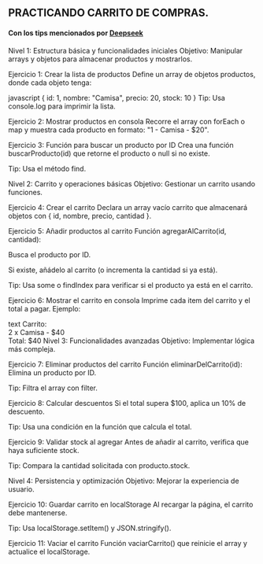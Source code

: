 ## PRACTICANDO CARRITO DE COMPRAS.

#### Con los tips mencionados por [Deepseek](https://www.deepseek.com/)

Nivel 1: Estructura básica y funcionalidades iniciales
Objetivo: Manipular arrays y objetos para almacenar productos y mostrarlos.

Ejercicio 1: Crear la lista de productos
Define un array de objetos productos, donde cada objeto tenga:

javascript
{ id: 1, nombre: "Camisa", precio: 20, stock: 10 }
Tip: Usa console.log para imprimir la lista.

Ejercicio 2: Mostrar productos en consola
Recorre el array con forEach o map y muestra cada producto en formato:
"1 - Camisa - $20".

Ejercicio 3: Función para buscar un producto por ID
Crea una función buscarProducto(id) que retorne el producto o null si no existe.

Tip: Usa el método find.

Nivel 2: Carrito y operaciones básicas
Objetivo: Gestionar un carrito usando funciones.

Ejercicio 4: Crear el carrito
Declara un array vacío carrito que almacenará objetos con { id, nombre, precio, cantidad }.

Ejercicio 5: Añadir productos al carrito
Función agregarAlCarrito(id, cantidad):

Busca el producto por ID.

Si existe, añádelo al carrito (o incrementa la cantidad si ya está).

Tip: Usa some o findIndex para verificar si el producto ya está en el carrito.

Ejercicio 6: Mostrar el carrito en consola
Imprime cada item del carrito y el total a pagar. Ejemplo:

text
Carrito:  
2 x Camisa - $40  
Total: $40
Nivel 3: Funcionalidades avanzadas
Objetivo: Implementar lógica más compleja.

Ejercicio 7: Eliminar productos del carrito
Función eliminarDelCarrito(id): Elimina un producto por ID.

Tip: Filtra el array con filter.

Ejercicio 8: Calcular descuentos
Si el total supera $100, aplica un 10% de descuento.

Tip: Usa una condición en la función que calcula el total.

Ejercicio 9: Validar stock al agregar
Antes de añadir al carrito, verifica que haya suficiente stock.

Tip: Compara la cantidad solicitada con producto.stock.

Nivel 4: Persistencia y optimización
Objetivo: Mejorar la experiencia de usuario.

Ejercicio 10: Guardar carrito en localStorage
Al recargar la página, el carrito debe mantenerse.

Tip: Usa localStorage.setItem() y JSON.stringify().

Ejercicio 11: Vaciar el carrito
Función vaciarCarrito() que reinicie el array y actualice el localStorage.
